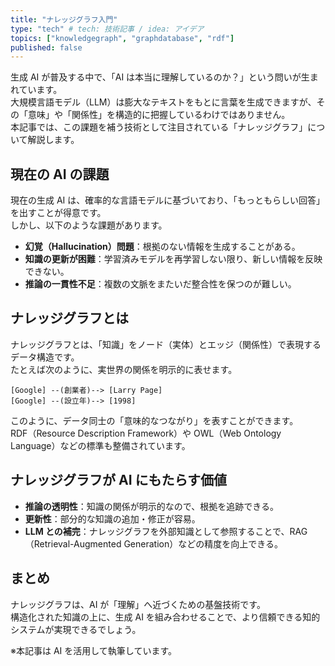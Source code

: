 ```yaml
---
title: "ナレッジグラフ入門"
type: "tech" # tech: 技術記事 / idea: アイデア
topics: ["knowledgegraph", "graphdatabase", "rdf"]
published: false
---
```


生成 AI が普及する中で、「AI は本当に理解しているのか？」という問いが生まれています。  
大規模言語モデル（LLM）は膨大なテキストをもとに言葉を生成できますが、その「意味」や「関係性」を構造的に把握しているわけではありません。  
本記事では、この課題を補う技術として注目されている「ナレッジグラフ」について解説します。

## 現在の AI の課題

現在の生成 AI は、確率的な言語モデルに基づいており、「もっともらしい回答」を出すことが得意です。  
しかし、以下のような課題があります。

- **幻覚（Hallucination）問題**：根拠のない情報を生成することがある。
- **知識の更新が困難**：学習済みモデルを再学習しない限り、新しい情報を反映できない。
- **推論の一貫性不足**：複数の文脈をまたいだ整合性を保つのが難しい。

## ナレッジグラフとは

ナレッジグラフとは、「知識」をノード（実体）とエッジ（関係性）で表現するデータ構造です。  
たとえば次のように、実世界の関係を明示的に表せます。

```
[Google] --(創業者)--> [Larry Page]
[Google] --(設立年)--> [1998]
```

このように、データ同士の「意味的なつながり」を表すことができます。  
RDF（Resource Description Framework）や OWL（Web Ontology Language）などの標準も整備されています。

## ナレッジグラフが AI にもたらす価値

- **推論の透明性**：知識の関係が明示的なので、根拠を追跡できる。
- **更新性**：部分的な知識の追加・修正が容易。
- **LLM との補完**：ナレッジグラフを外部知識として参照することで、RAG（Retrieval-Augmented Generation）などの精度を向上できる。

## まとめ

ナレッジグラフは、AI が「理解」へ近づくための基盤技術です。  
構造化された知識の上に、生成 AI を組み合わせることで、より信頼できる知的システムが実現できるでしょう。

※本記事は AI を活用して執筆しています。
